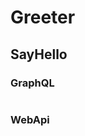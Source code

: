 

# Greeter

## SayHello

### GraphQL


```csharp --project ./src/Try/Try.csproj --source-file ./src/Try/Greeter/GraphQLGreeterSamples.cs --region Greeter_SayHello_GraphQL_Query
```

### WebApi

```csharp --project ./src/Try/Try.csproj --source-file ./src/Try/Greeter/WebApiGreeterSamples.cs --region Greeter_SayHello_WebApi_Query
```